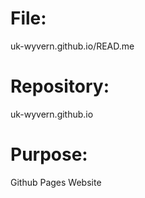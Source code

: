 # File:
uk-wyvern.github.io/READ.me

# Repository:
uk-wyvern.github.io

# Purpose: 
Github Pages Website
